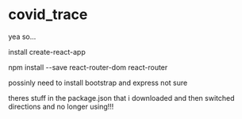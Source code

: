 # covid_trace

yea so...

install create-react-app

npm install --save react-router-dom react-router

possinly need to install bootstrap and express not sure

theres stuff in the package.json that i downloaded and then switched directions and no longer using!!!
